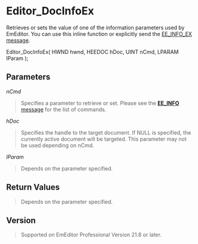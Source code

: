 # Editor\_DocInfoEx

Retrieves or sets the value of one of the information parameters used by
EmEditor. You can use this inline function or explicitly send the
[EE\_INFO\_EX message](../message/ee_info_ex).

Editor\_DocInfoEx( HWND hwnd, HEEDOC hDoc, UINT nCmd, LPARAM lParam );

## Parameters

_nCmd_

> Specifies a parameter to retrieve or set. Please see the
> [**EE\_INFO** message](../message/ee_info) for the list of commands.

_hDoc_

> Specifies the handle to the target document. If NULL is specified, the currently active document will be targeted. This parameter may not be used depending on nCmd.

_lParam_

> Depends on the parameter specified.

## Return Values

> Depends on the parameter specified.

## Version

> Supported on EmEditor Professional Version 21.8 or later.